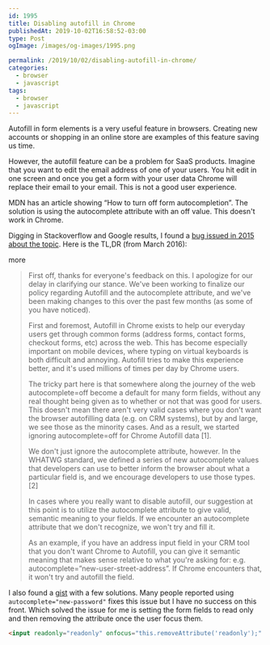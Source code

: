 ```yaml
---
id: 1995
title: Disabling autofill in Chrome
publishedAt: 2019-10-02T16:58:52-03:00
type: Post
ogImage: /images/og-images/1995.png

permalink: /2019/10/02/disabling-autofill-in-chrome/
categories:
  - browser
  - javascript
tags:
  - browser
  - javascript
---
```

Autofill in form elements is a very useful feature in browsers. Creating new accounts or shopping in an online store are examples of this feature saving us time.

However, the autofill feature can be a problem for SaaS products. Imagine that you want to edit the email address of one of your users. You hit edit in one screen and once you get a form with your user data Chrome will replace their email to your email. This is not a good user experience.

MDN has an article showing &#8220;How to turn off form autocompletion&#8221;. The solution is using the autocomplete attribute with an off value. This doesn't work in Chrome.

Digging in Stackoverflow and Google results, I found a [bug issued in 2015 about the topic](https://bugs.chromium.org/p/chromium/issues/detail?id=468153#c164). Here is the TL,DR (from March 2016):

<span className="hidden">more</span>

> First off, thanks for everyone's feedback on this. I apologize for our delay in clarifying our stance. We've been working to finalize our policy regarding Autofill and the autocomplete attribute, and we've been making changes to this over the past few months (as some of you have noticed).
>
> First and foremost, Autofill in Chrome exists to help our everyday users get through common forms (address forms, contact forms, checkout forms, etc) across the web. This has become especially important on mobile devices, where typing on virtual keyboards is both difficult and annoying. Autofill tries to make this experience better, and it's used millions of times per day by Chrome users.
>
> The tricky part here is that somewhere along the journey of the web autocomplete=off become a default for many form fields, without any real thought being given as to whether or not that was good for users. This doesn't mean there aren't very valid cases where you don't want the browser autofilling data (e.g. on CRM systems), but by and large, we see those as the minority cases. And as a result, we started ignoring autocomplete=off for Chrome Autofill data [1].
>
> We don't just ignore the autocomplete attribute, however. In the WHATWG standard, we defined a series of new autocomplete values that developers can use to better inform the browser about what a particular field is, and we encourage developers to use those types. [2]
>
> In cases where you really want to disable autofill, our suggestion at this point is to utilize the autocomplete attribute to give valid, semantic meaning to your fields. If we encounter an autocomplete attribute that we don't recognize, we won't try and fill it.
>
> As an example, if you have an address input field in your CRM tool that you don't want Chrome to Autofill, you can give it semantic meaning that makes sense relative to what you're asking for: e.g. autocomplete=&#8221;new-user-street-address&#8221;. If Chrome encounters that, it won't try and autofill the field.

I also found a [gist](https://gist.github.com/niksumeiko/360164708c3b326bd1c8) with a few solutions. Many people reported using `autocomplete="new-password"` fixes this issue but I have no success on this front. Which solved the issue for me is setting the form fields to read only and then removing the attribute once the user focus them.

```html
<input readonly="readonly" onfocus="this.removeAttribute('readonly');" type="text" value="user@email.com">
```
